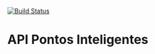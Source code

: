 [![Build Status](https://travis-ci.org/AdriJonhson/PontoInteligente.svg?branch=master)](https://travis-ci.org/AdriJonhson/PontoInteligente)
# API Pontos Inteligentes



